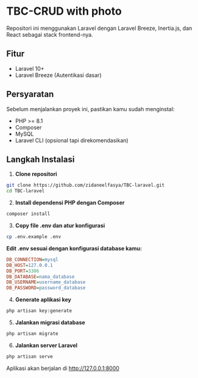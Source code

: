 # TBC-CRUD with photo

Repositori ini menggunakan Laravel dengan Laravel Breeze, Inertia.js, dan React sebagai stack frontend-nya.

## Fitur

- Laravel 10+
- Laravel Breeze (Autentikasi dasar)

## Persyaratan

Sebelum menjalankan proyek ini, pastikan kamu sudah menginstal:

- PHP >= 8.1
- Composer
- MySQL 
- Laravel CLI (opsional tapi direkomendasikan)

## Langkah Instalasi

1. **Clone repositori**
```bash
git clone https://github.com/zidaneelfasya/TBC-laravel.git
cd TBC-laravel
```
  
2. **Install dependensi PHP dengan Composer**

```bash
composer install
```

3. **Copy file .env dan atur konfigurasi**

```bash
cp .env.example .env
```

**Edit .env sesuai dengan konfigurasi database kamu:**

```ini
DB_CONNECTION=mysql
DB_HOST=127.0.0.1
DB_PORT=3306
DB_DATABASE=nama_database
DB_USERNAME=username_database
DB_PASSWORD=password_database
```

4. **Generate aplikasi key**

```bash
php artisan key:generate
```

5. **Jalankan migrasi database**

```bash
php artisan migrate
```

6. **Jalankan server Laravel**

```bash
php artisan serve
```

Aplikasi akan berjalan di http://127.0.0.1:8000


